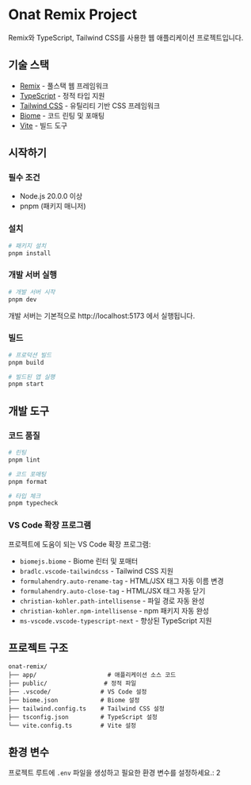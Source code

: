 # Onat Remix Project

Remix와 TypeScript, Tailwind CSS를 사용한 웹 애플리케이션 프로젝트입니다.

## 기술 스택

- [Remix](https://remix.run/) - 풀스택 웹 프레임워크
- [TypeScript](https://www.typescriptlang.org/) - 정적 타입 지원
- [Tailwind CSS](https://tailwindcss.com/) - 유틸리티 기반 CSS 프레임워크
- [Biome](https://biomejs.dev/) - 코드 린팅 및 포매팅
- [Vite](https://vitejs.dev/) - 빌드 도구

## 시작하기

### 필수 조건

- Node.js 20.0.0 이상
- pnpm (패키지 매니저)

### 설치

```bash
# 패키지 설치
pnpm install
```

### 개발 서버 실행

```bash
# 개발 서버 시작
pnpm dev
```

개발 서버는 기본적으로 http://localhost:5173 에서 실행됩니다.

### 빌드

```bash
# 프로덕션 빌드
pnpm build

# 빌드된 앱 실행
pnpm start
```

## 개발 도구

### 코드 품질

```bash
# 린팅
pnpm lint

# 코드 포매팅
pnpm format

# 타입 체크
pnpm typecheck
```

### VS Code 확장 프로그램

프로젝트에 도움이 되는 VS Code 확장 프로그램:

- `biomejs.biome` - Biome 린터 및 포매터
- `bradlc.vscode-tailwindcss` - Tailwind CSS 지원
- `formulahendry.auto-rename-tag` - HTML/JSX 태그 자동 이름 변경
- `formulahendry.auto-close-tag` - HTML/JSX 태그 자동 닫기
- `christian-kohler.path-intellisense` - 파일 경로 자동 완성
- `christian-kohler.npm-intellisense` - npm 패키지 자동 완성
- `ms-vscode.vscode-typescript-next` - 향상된 TypeScript 지원

## 프로젝트 구조

```
onat-remix/
├── app/                    # 애플리케이션 소스 코드
├── public/                # 정적 파일
├── .vscode/              # VS Code 설정
├── biome.json            # Biome 설정
├── tailwind.config.ts    # Tailwind CSS 설정
├── tsconfig.json         # TypeScript 설정
└── vite.config.ts        # Vite 설정
```

## 환경 변수

프로젝트 루트에 `.env` 파일을 생성하고 필요한 환경 변수를 설정하세요.: 2
